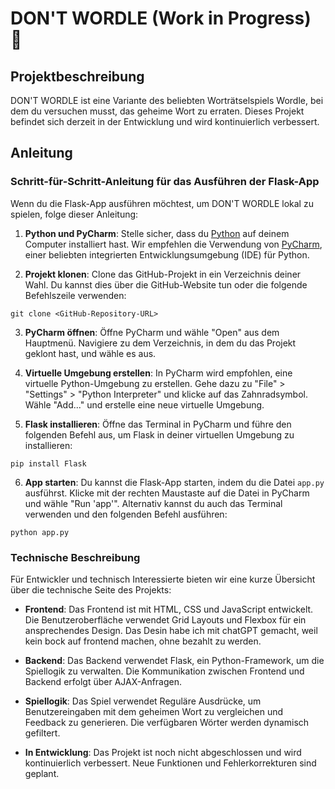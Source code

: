 # DON'T WORDLE (Work in Progress) 🔴

## Projektbeschreibung

DON'T WORDLE ist eine Variante des beliebten Worträtselspiels Wordle, bei dem du versuchen musst, das geheime Wort zu erraten. Dieses Projekt befindet sich derzeit in der Entwicklung und wird kontinuierlich verbessert.

## Anleitung

### Schritt-für-Schritt-Anleitung für das Ausführen der Flask-App

Wenn du die Flask-App ausführen möchtest, um DON'T WORDLE lokal zu spielen, folge dieser Anleitung:

1. **Python und PyCharm**: Stelle sicher, dass du [Python](https://www.python.org/)  auf deinem Computer installiert hast. Wir empfehlen die Verwendung von [PyCharm](https://www.jetbrains.com/pycharm/download/), einer beliebten integrierten Entwicklungsumgebung (IDE) für Python.

2. **Projekt klonen**: Clone das GitHub-Projekt in ein Verzeichnis deiner Wahl. Du kannst dies über die GitHub-Website tun oder die folgende Befehlszeile verwenden:
```
git clone <GitHub-Repository-URL>
```

3. **PyCharm öffnen**: Öffne PyCharm und wähle "Open" aus dem Hauptmenü. Navigiere zu dem Verzeichnis, in dem du das Projekt geklont hast, und wähle es aus.

4. **Virtuelle Umgebung erstellen**: In PyCharm wird empfohlen, eine virtuelle Python-Umgebung zu erstellen. Gehe dazu zu "File" > "Settings" > "Python Interpreter" und klicke auf das Zahnradsymbol. Wähle "Add..." und erstelle eine neue virtuelle Umgebung.

5. **Flask installieren**: Öffne das Terminal in PyCharm und führe den folgenden Befehl aus, um Flask in deiner virtuellen Umgebung zu installieren:
```
pip install Flask
```

6. **App starten**: Du kannst die Flask-App starten, indem du die Datei `app.py` ausführst. Klicke mit der rechten Maustaste auf die Datei in PyCharm und wähle "Run 'app'". Alternativ kannst du auch das Terminal verwenden und den folgenden Befehl ausführen:
```
python app.py
```

### Technische Beschreibung

Für Entwickler und technisch Interessierte bieten wir eine kurze Übersicht über die technische Seite des Projekts:

- **Frontend**: Das Frontend ist mit HTML, CSS und JavaScript entwickelt. Die Benutzeroberfläche verwendet Grid Layouts und Flexbox für ein ansprechendes Design. Das Desin habe ich mit chatGPT gemacht, weil kein bock auf frontend machen, ohne bezahlt zu werden.

- **Backend**: Das Backend verwendet Flask, ein Python-Framework, um die Spiellogik zu verwalten. Die Kommunikation zwischen Frontend und Backend erfolgt über AJAX-Anfragen.

- **Spiellogik**: Das Spiel verwendet Reguläre Ausdrücke, um Benutzereingaben mit dem geheimen Wort zu vergleichen und Feedback zu generieren. Die verfügbaren Wörter werden dynamisch gefiltert.

- **In Entwicklung**: Das Projekt ist noch nicht abgeschlossen und wird kontinuierlich verbessert. Neue Funktionen und Fehlerkorrekturen sind geplant.
